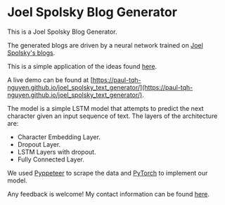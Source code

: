 # Joel Spolsky Blog Generator

This is a Joel Spolsky Blog Generator.

The generated blogs are driven by a neural network trained on [Joel Spolsky's blogs]([https://www.joelonsoftware.com/](https://www.joelonsoftware.com/)).

This is a simple application of the ideas found [here](http://karpathy.github.io/2015/05/21/rnn-effectiveness/).

A live demo can be found at [https://paul-tqh-nguyen.github.io/joel_spolsky_text_generator/](https://paul-tqh-nguyen.github.io/joel_spolsky_text_generator/).

The model is a simple LSTM model that attempts to predict the next character given an input sequence of text. The layers of the architecture are:

 - Character Embedding Layer.
 - Dropout Layer.
 - LSTM Layers with dropout.
 - Fully Connected Layer.

We used [Pyppeteer](https://github.com/miyakogi/pyppeteer) to scrape the data and [PyTorch](https://pytorch.org/) to implement our model.

Any feedback is welcome! My contact information can be found [here](https://paul-tqh-nguyen.github.io/about/#contact).
